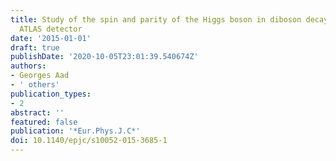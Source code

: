 ```yaml
---
title: Study of the spin and parity of the Higgs boson in diboson decays with the
  ATLAS detector
date: '2015-01-01'
draft: true
publishDate: '2020-10-05T23:01:39.540674Z'
authors:
- Georges Aad
- ' others'
publication_types:
- 2
abstract: ''
featured: false
publication: '*Eur.Phys.J.C*'
doi: 10.1140/epjc/s10052-015-3685-1
---
```


